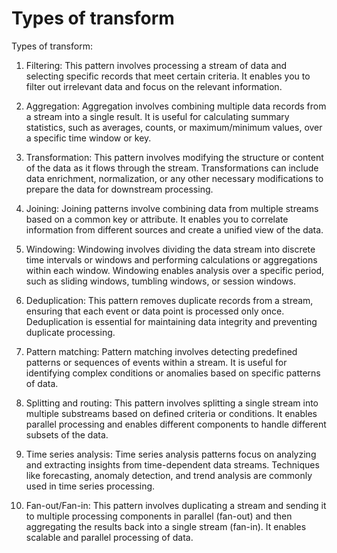# Types of transform

Types of transform:

1. Filtering: This pattern involves processing a stream of data and selecting specific records that meet certain criteria. It enables you to filter out irrelevant data and focus on the relevant information.

2. Aggregation: Aggregation involves combining multiple data records from a stream into a single result. It is useful for calculating summary statistics, such as averages, counts, or maximum/minimum values, over a specific time window or key.

3. Transformation: This pattern involves modifying the structure or content of the data as it flows through the stream. Transformations can include data enrichment, normalization, or any other necessary modifications to prepare the data for downstream processing.

4. Joining: Joining patterns involve combining data from multiple streams based on a common key or attribute. It enables you to correlate information from different sources and create a unified view of the data.

5. Windowing: Windowing involves dividing the data stream into discrete time intervals or windows and performing calculations or aggregations within each window. Windowing enables analysis over a specific period, such as sliding windows, tumbling windows, or session windows.

6. Deduplication: This pattern removes duplicate records from a stream, ensuring that each event or data point is processed only once. Deduplication is essential for maintaining data integrity and preventing duplicate processing.

7. Pattern matching: Pattern matching involves detecting predefined patterns or sequences of events within a stream. It is useful for identifying complex conditions or anomalies based on specific patterns of data.

8. Splitting and routing: This pattern involves splitting a single stream into multiple substreams based on defined criteria or conditions. It enables parallel processing and enables different components to handle different subsets of the data.

9. Time series analysis: Time series analysis patterns focus on analyzing and extracting insights from time-dependent data streams. Techniques like forecasting, anomaly detection, and trend analysis are commonly used in time series processing.

10. Fan-out/Fan-in: This pattern involves duplicating a stream and sending it to multiple processing components in parallel (fan-out) and then aggregating the results back into a single stream (fan-in). It enables scalable and parallel processing of data.


